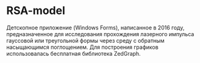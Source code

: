# RSA-model

Детскопное приложение (Windows Forms), написанное в 2016 году, предназначенное для исследования прохождения лазерного импульса гауссовой или
треугольной формы через среду с обратным насыщающимся поглощением. Для построения графиков использовалась бесплатная библиотека ZedGraph.

